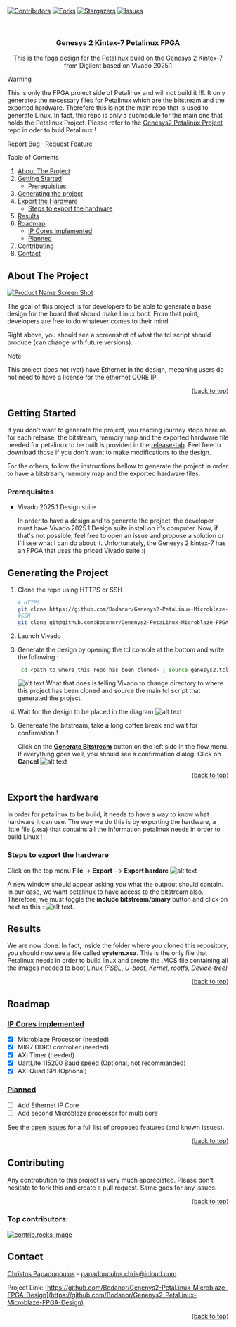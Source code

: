 <a id="readme-top"></a>

[![Contributors][contributors-shield]][contributors-url]
[![Forks][forks-shield]][forks-url]
[![Stargazers][stars-shield]][stars-url]
[![Issues][issues-shield]][issues-url]



<br />
<h3 align="center">Genesys 2 Kintex-7 Petalinux FPGA</h3>

  <p align="center">
    This is the fpga design for the Petalinux build on the Genesys 2
    Kintex-7 from Digilent based on Vivado 2025.1
  </p>

  > [!WARNING]
  > This is only the FPGA project side of Petalinux and will not build it !!!. It only generates the necessary files for Petalinux which are the bitstream and the exported hardware. Therefore this is not the main repo that is used to generate Linux. In fact, this repo is only a submodule for the main one that holds the Petalinux Project. Please refer to the
  [Genesys2 Petalinux Project](https://github.com/Bodanor/Genesys2-Petalinux-Project) repo in oder to buld Petalinux !

  <a href="https://github.com/Bodanor/Genenys2-PetaLinux-Microblaze-FPGA-Design/issues/new?labels=bug&template=bug-report---.md">Report Bug</a>
  &middot;
  <a href="https://github.com/Bodanor/Genenys2-PetaLinux-Microblaze-FPGA-Design/issues/new?labels=enhancement&template=feature-request---.md">Request Feature</a>



<!-- TABLE OF CONTENTS -->
<summary>Table of Contents</summary>
<ol>
  <li><a href="#about-the-project">About The Project</a></li>
  <li>
    <a href="#getting-started">Getting Started</a>
    <ul>
      <li><a href="#prerequisites">Prerequisites</a></li>
    </ul>
  </li>
  <li><a href="#generating-the-project">Generating the project</a></li>
  <li>
    <a href="#export-the-hardware">Export the Hardware</a>
    <ul>
      <li><a href="#steps-to-export-the-hardware">Steps to export the hardware</a></li>
    </ul>
  </li>
  <li><a href="#results">Results</a></li>
  <li>
    <a href="#roadmap">Roadmap</a>
    <ul>
      <li><a href="#ip-cores-implemented">IP Cores implemented</a></li>
      <li><a href="#planned">Planned</a></li>
    </ul>
  </li>
  <li><a href="#contributing">Contributing</a></li>
  <li><a href="#contact">Contact</a></li>
</ol>



<!-- ABOUT THE PROJECT -->
## About The Project

[![Product Name Screen Shot][product-screenshot]](https://example.com)

The goal of this project is for developers to be able to generate a base design for the board that should make Linux boot. From that point, developers are free to do whatever comes to their mind.

Right above, you should see a screenshot of what the tcl script should produce (can change with future versions).

> [!NOTE]
> This project does not (yet) have Ethernet in the design, meeaning users do not need to have a license for the ethernet CORE IP.
<p align="right">(<a href="#readme-top">back to top</a>)</p>

<!-- GETTING STARTED -->
## Getting Started

If you don't want to generate the project, you reading journey stops here as for each release, the bitstream, memory map and the exported hardware file needed for petalinux to be built is provided in the [release-tab]. Feel free to download those if you don't want to make modifications to the design. 

For the others, follow the instructions bellow to generate the project in order to have a bitstream, memory map and the exported hardware files.

### Prerequisites


* Vivado 2025.1 Design suite
  
  In order to have a design and to generate the project, the developer must have Vivado 2025.1 Design suite install on it's computer. Now, if that's not possible, feel free to open an issue and propose a solution or I'll see what I can do about it. Unfortunately, the Genesys 2 kintex-7 has an FPGA that uses the priced Vivado suite :(

## Generating the Project

1. Clone the repo using HTTPS or SSH
   ```sh
   # HTTPS
   git clone https://github.com/Bodanor/Genenys2-PetaLinux-Microblaze-FPGA-Design.git
   #SSH
   git clone git@github.com:Bodanor/Genenys2-PetaLinux-Microblaze-FPGA-Design.git
   ```
2. Launch Vivado

3. Generate the design by opening the tcl console at the bottom and write the following :

   ```bash
    cd <path_to_where_this_repo_has_been_cloned> ; source genesys2.tcl
   ```
   ![alt text](images/generate_project_vivado.png)
   What that does is telling Vivado to change directory to where this project has been cloned and source the main tcl script that generated the project.

4. Wait for the design to be placed in the diagram
  ![alt text](images/Block_design.png)
5. Genereate the bitstream, take a long coffee break and wait for confirmation !

   Click on the <ins>**Generate Bitstream**</ins> button on the left side in the flow menu. If everything goes well, you should see a confirmation dialog. Click on **Cancel**
  ![alt text](images/generation_successfull.png)

<p align="right">(<a href="#readme-top">back to top</a>)</p>



<!-- USAGE EXAMPLES -->
## Export the hardware

In order for petalinux to be build, it needs to have a way to know what hardware it can use. The way we do this is by exporting the hardware, a little file (.xsa) that contains all the information petalinux needs in order to build Linux !

### Steps to export the hardware
Click on the top menu **File** -> **Export** --> **Export hardare**
![alt text](images/export.png)

A new window should appear asking you what the outpout should contain. In our case, we want petalinux to have access to the bitstream also. Therefore, we must toggle the **include bitstream/binary** button and click on next as this :
![alt text](images/export_2.png).

## Results

We are now done. In fact, inside the folder where you cloned this repository, you should now see a file called **system.xsa**. This is the only file that Petalinux needs in order to build linux and create the .MCS file containing all the images needed to boot Linux *(FSBL, U-boot, Kernel, rootfs, Device-tree)*

<p align="right">(<a href="#readme-top">back to top</a>)</p>



<!-- ROADMAP -->
## Roadmap

### <ins> IP Cores implemented 
- [X] Microblaze Processor (needed)
- [X] MIG7 DDR3 controller (needed)
- [X] AXI Timer (needed)
- [X] UartLite 115200 Baud speed (Optional, not recommanded)
- [X] AXI Quad SPI (Optional)

### <ins> Planned
- [ ] Add Ethernet IP Core
- [ ] Add second Microblaze processor for multi core

See the [open issues](https://github.com/Bodanor/Genenys2-PetaLinux-Microblaze-FPGA-Design/issues) for a full list of proposed features (and known issues).

<p align="right">(<a href="#readme-top">back to top</a>)</p>



<!-- CONTRIBUTING -->
## Contributing

Any controbution to this project is very much appreciated. Please don't hesitate to fork this and create a pull request. Same goes for any issues. 

<p align="right">(<a href="#readme-top">back to top</a>)</p>

### Top contributors:

<a href="https://github.com/Bodanor/Genenys2-PetaLinux-Microblaze-FPGA-Design/graphs/contributors">
  <img src="https://contrib.rocks/image?repo=Bodanor/Genenys2-PetaLinux-Microblaze-FPGA-Design" alt="contrib.rocks image" />
</a>

<!-- CONTACT -->
## Contact
[Christos Papadopoulos][linkedin-url] - papadopoulos.chris@icloud.com

Project Link: [https://github.com/Bodanor/Genenys2-PetaLinux-Microblaze-FPGA-Design](https://github.com/Bodanor/Genenys2-PetaLinux-Microblaze-FPGA-Design)

<p align="right">(<a href="#readme-top">back to top</a>)</p>



<!-- MARKDOWN LINKS & IMAGES -->
<!-- https://www.markdownguide.org/basic-syntax/#reference-style-links -->
[contributors-shield]: https://img.shields.io/github/contributors/Bodanor/Genenys2-PetaLinux-Microblaze-FPGA-Design.svg?style=for-the-badge
[contributors-url]: https://github.com/Bodanor/Genenys2-PetaLinux-Microblaze-FPGA-Design/graphs/contributors
[forks-shield]: https://img.shields.io/github/forks/Bodanor/Genenys2-PetaLinux-Microblaze-FPGA-Design.svg?style=for-the-badge
[forks-url]: https://github.com/Bodanor/Genenys2-PetaLinux-Microblaze-FPGA-Design/network/members
[stars-shield]: https://img.shields.io/github/stars/Bodanor/Genenys2-PetaLinux-Microblaze-FPGA-Design.svg?style=for-the-badge
[stars-url]: https://github.com/Bodanor/Genenys2-PetaLinux-Microblaze-FPGA-Design/stargazers
[issues-shield]: https://img.shields.io/github/issues/Bodanor/Genenys2-PetaLinux-Microblaze-FPGA-Design.svg?style=for-the-badge
[issues-url]: https://github.com/Bodanor/Genenys2-PetaLinux-Microblaze-FPGA-Design/issues
[product-screenshot]: images/Block_design.png
[release-tab]: https://github.com/Bodanor/Genenys2-PetaLinux-Microblaze-FPGA-Design/releases
[linkedin-shield]: https://img.shields.io/badge/-LinkedIn-black.svg?style=for-the-badge&logo=linkedin&colorB=555
[linkedin-url]: https://www.linkedin.com/in/christos-papadopoulos-a715392a5/